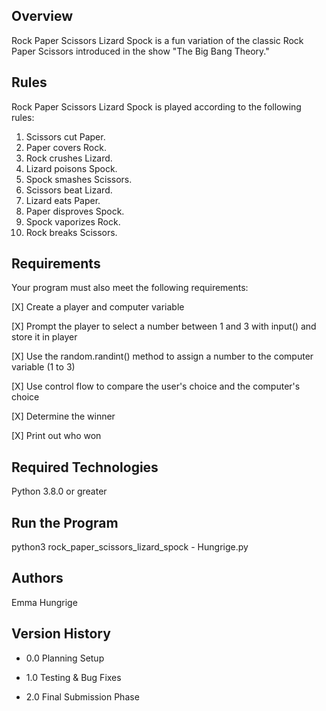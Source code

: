 ## Overview

Rock Paper Scissors Lizard Spock is a fun variation of the classic Rock Paper Scissors introduced in the show "The Big Bang Theory."

## Rules
Rock Paper Scissors Lizard Spock is played according to the following rules:

1. Scissors cut Paper.
2. Paper covers Rock.
3. Rock crushes Lizard.
4. Lizard poisons Spock.
5. Spock smashes Scissors.
6. Scissors beat Lizard.
7. Lizard eats Paper.
8. Paper disproves Spock.
9. Spock vaporizes Rock.
10. Rock breaks Scissors.

## Requirements
Your program must also meet the following requirements:

[X] Create a player and computer variable

[X] Prompt the player to select a number between 1 and 3 with input() and store it in player

[X] Use the random.randint() method to assign a number to the computer variable (1 to 3)

[X] Use control flow to compare the user's choice and the computer's choice

[X] Determine the winner

[X] Print out who won

## Required Technologies
Python 3.8.0 or greater

## Run the Program
python3 rock_paper_scissors_lizard_spock - Hungrige.py

## Authors
Emma Hungrige

## Version History
* 0.0
  Planning Setup
  
* 1.0
  Testing & Bug Fixes

* 2.0
  Final Submission Phase
